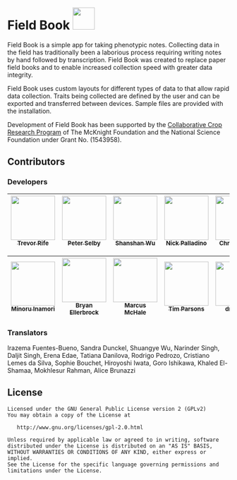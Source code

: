 # Field Book <a href="https://play.google.com/store/apps/details?id=com.fieldbook.tracker"><img src="https://play.google.com/intl/en_us/badges/images/generic/en-play-badge.png" height="50"></a>

Field Book is a simple app for taking phenotypic notes. Collecting data in the field has traditionally been a laborious process requiring writing notes by hand followed by transcription. Field Book was created to replace paper field books and to enable increased collection speed with greater data integrity.

Field Book uses custom layouts for different types of data to that allow rapid data collection. Traits being collected are defined by the user and can be exported and transferred between devices. Sample files are provided with the installation.

Development of Field Book has been supported by the [Collaborative Crop Research Program][1] of The McKnight Foundation and the National Science Foundation under Grant No. (1543958).

## Contributors
### Developers
| [<img src="https://avatars3.githubusercontent.com/u/1869534?s=460&v=4" width="100px;"/><br /><sub><b>Trevor Rife</b></sub>](https://github.com/trife) | [<img src="https://avatars2.githubusercontent.com/u/32845555?s=460&v=4" width="100px;"/><br /><sub><b>Peter Selby</b></sub>](https://github.com/BrapiCoordinatorSelby) | [<img src="https://avatars3.githubusercontent.com/u/36747798?s=460&v=4" width="100px;"/><br /><sub><b>Shanshan Wu</b></sub>](https://github.com/Jessssica33) | [<img src="https://avatars3.githubusercontent.com/u/53413353?s=460&v=4" width="100px;"/><br /><sub><b>Nick Palladino</b></sub>](https://github.com/nickpalladino) | [<img src="https://avatars0.githubusercontent.com/u/17887341?s=460&v=4" width="100px;"/><br /><sub><b>Chris Tucker</b></sub>](https://github.com/ctucker3) |
| :---: | :---: | :---: | :---: | :---: |

| [<img src="https://avatars0.githubusercontent.com/u/58535480?s=460&v=4" width="100px;"/><br /><sub><b>Minoru Inamori</b></sub>](https://github.com/m-inamori) | [<img src="https://avatars2.githubusercontent.com/u/11297346?s=460&u=3e12ac6ed46fe661bbee80fc460afab51a002f52&v=4" width="100px;"/><br /><sub><b>Bryan Ellerbrock</b></sub>](https://github.com/bellerbrock) | [<img src="https://avatars0.githubusercontent.com/u/15052304?s=460&v=4" width="100px;"/><br /><sub><b>Marcus McHale</b></sub>](https://github.com/marcusmchale) | [<img src="https://avatars1.githubusercontent.com/u/3004635?s=460&u=cc7a914d5bf5bd75719ee3eb53d8776b86415ce7&v=4" width="100px;"/><br /><sub><b>Tim Parsons</b></sub>](https://github.com/timparsons) | [<img src="https://avatars2.githubusercontent.com/u/14339308?s=460&u=df0695479a9766f1cd4b3f9da5e4d469bde0070f&v=4" width="100px;"/><br /><sub><b>dmeidlin</b></sub>](https://github.com/dmeidlin) |
| :---: | :---: | :---: | :---: | :---: |

### Translators
Irazema Fuentes-Bueno,  Sandra Dunckel,  Shuangye Wu,  Narinder Singh,  Daljit Singh,  Erena Edae,  Tatiana Danilova,  Rodrigo Pedrozo,  Cristiano Lemes da Silva,  Sophie Bouchet,  Hiroyoshi Iwata,  Goro Ishikawa,  Khaled El-Shamaa, Mokhlesur Rahman, Alice Brunazzi

## License
    Licensed under the GNU General Public License version 2 (GPLv2)
    You may obtain a copy of the License at

       http://www.gnu.org/licenses/gpl-2.0.html

    Unless required by applicable law or agreed to in writing, software
    distributed under the License is distributed on an "AS IS" BASIS,
    WITHOUT WARRANTIES OR CONDITIONS OF ANY KIND, either express or implied.
    See the License for the specific language governing permissions and
    limitations under the License.

<!-- ALL-CONTRIBUTORS-LIST:START - Do not remove or modify this section -->
<!-- prettier-ignore-start -->
<!-- markdownlint-disable -->

<!-- markdownlint-restore -->
<!-- prettier-ignore-end -->
<!-- ALL-CONTRIBUTORS-LIST:END -->

[1]: http://ccrp.org/
